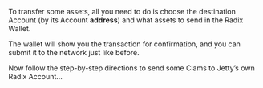 To transfer some assets, all you need to do is choose the destination Account (by its Account **address**) and what assets to send in the Radix Wallet.

The wallet will show you the transaction for confirmation, and you can submit it to the network just like before.

Now follow the step-by-step directions to send some Clams to Jetty’s own Radix Account…
